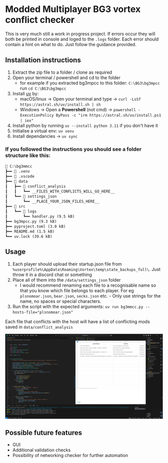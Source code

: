 # Modded Multiplayer BG3 vortex conflict checker

This is very much still a work in progress project. If errors occur they will both be printed in console and loged to the `.logs` folder. Each error should contain a hint on what to do. Just follow the guidance provided.


## Installation instructions

1. Extract the zip file to a folder / clone as required
2. Open your terminal / powershell and cd to the folder
   - for example if you extracted bg3mpcc to this folder: `C:\BG3\bg3mpcc` run `cd C:\BG3\bg3mpcc`
3. Install [uv](https://docs.astral.sh/uv/getting-started/installation/) by:
   - macOS/linux -> Open your terminal and type -> `curl -LsSf https://astral.sh/uv/install.sh | sh`
   - Windows -> Open a **Powershell** (not cmd) -> `powershell -ExecutionPolicy ByPass -c "irm https://astral.sh/uv/install.ps1 | iex"`
4. Install python by running `uv --install python 3.11` if you don't have it
5. Initialise a virtual env: `uv venv`
6. Install dependancies -> `uv sync`



### If you followed the instructions you should see a folder structure like this:

```
📂 C:\bg3mmcc
┣━━ 📂 .venv
┣━━ 📂 .vscode
┣━━ 📂 data
┃   ┣━━ 📂 conflict_analysis
┃   ┃   ┗━━ __FILES_WITH_CONFLICTS_WILL_GO_HERE__
┃   ┗━━ 📂 settings_json
┃       ┗━━ __PLACE_YOUR_JSON_FILES_HERE__
┣━━ 📂 src
┃   ┗━━ 📂 logs
┃       ┗━━ handler.py (9.5 kB)
┣━━ bg3mpcc.py (9.3 kB)
┣━━ pyproject.toml (3.0 kB)
┣━━ README.md (1.5 kB)
┗━━ uv.lock (39.6 kB)
```

## Usage

1. Each player should upload their startup.json file from `%userprofile%\AppData\Roaming\Vortex\temp\state_backups_full\`. Just throw it in a discord chat or something
2. Place all of them into the `/data/settings_json` folder
   - I would recommend renaming each file to a recognisable name so that you know which file belongs to each player. For eg `plsnomoar.json`, `bear.json`, `secks.json` etc. - Only use strings for the name, no spaces or special characters.
3. Run the script with the expected arguments: `uv run bg3mmcc.py --hosts-file="plsnomoar.json"`

Each file that conflicts with the host will have a list of conflicting mods saved in `data/conflict_analysis`

![](./.assets/image.png)

## Possible future features
- GUI
- Additional validation checks
- Possibility of networking checker for further automation
